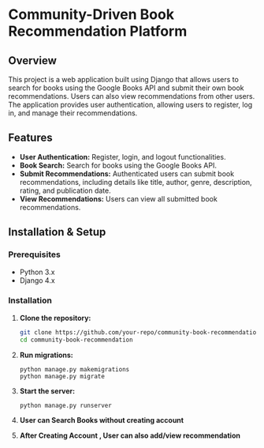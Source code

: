 # **Community-Driven Book Recommendation Platform**

## **Overview**
This project is a web application built using Django that allows users to search for books using the Google Books API and submit their own book recommendations. Users can also view recommendations from other users. The application provides user authentication, allowing users to register, log in, and manage their recommendations.

## **Features**
- **User Authentication:** Register, login, and logout functionalities.
- **Book Search:** Search for books using the Google Books API.
- **Submit Recommendations:** Authenticated users can submit book recommendations, including details like title, author, genre, description, rating, and publication date.
- **View Recommendations:** Users can view all submitted book recommendations.

## **Installation & Setup**
### **Prerequisites**
- Python 3.x
- Django 4.x

### **Installation**
1. **Clone the repository:**
   ```bash
   git clone https://github.com/your-repo/community-book-recommendation.git
   cd community-book-recommendation

2. **Run migrations:**
    ```
    python manage.py makemigrations
    python manage.py migrate
    ```

3. **Start the server:**
    ```
    python manage.py runserver
    ```

4. **User can Search Books without creating account** 
5. **After Creating Account , User can also add/view recommendation**
